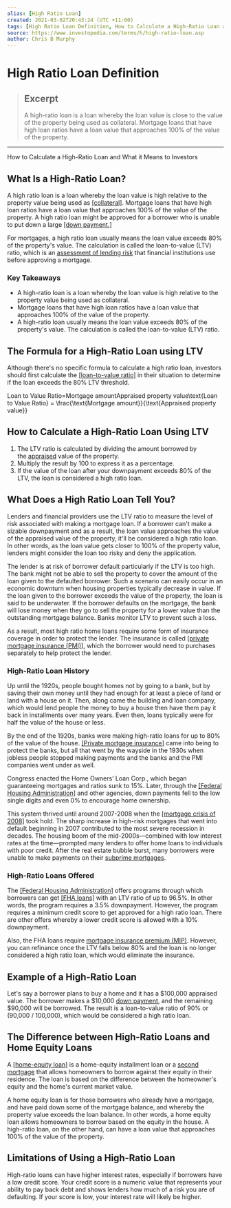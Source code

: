 ```yaml
---
alias: [High Ratio Loan]
created: 2021-03-02T20:43:24 (UTC +11:00)
tags: [High Ratio Loan Definition, How to Calculate a High-Ratio Loan and What it Means to Investors]
source: https://www.investopedia.com/terms/h/high-ratio-loan.asp
author: Chris B Murphy
---
```


# High Ratio Loan Definition

> ## Excerpt
> A high-ratio loan is a loan whereby the loan value is close to the value of the property being used as collateral. Mortgage loans that have high loan ratios have a loan value that approaches 100% of the value of the property.

---

How to Calculate a High-Ratio Loan and What it Means to Investors
## What Is a High-Ratio Loan?

A high ratio loan is a loan whereby the loan value is high relative to the property value being used as [[collateral]](https://www.investopedia.com/terms/c/collateral.asp). Mortgage loans that have high loan ratios have a loan value that approaches 100% of the value of the property. A high ratio loan might be approved for a borrower who is unable to put down a large [[down payment.]](https://www.investopedia.com/terms/d/down_payment.asp)

For mortgages, a high ratio loan usually means the loan value exceeds 80% of the property's value. The calculation is called the loan-to-value (LTV) ratio, which is an [assessment of lending risk](https://www.investopedia.com/terms/r/risk-assessment.asp) that financial institutions use before approving a mortgage.

### Key Takeaways

-   A high-ratio loan is a loan whereby the loan value is high relative to the property value being used as collateral.
-   Mortgage loans that have high loan ratios have a loan value that approaches 100% of the value of the property.
-   A high-ratio loan usually means the loan value exceeds 80% of the property's value. The calculation is called the loan-to-value (LTV) ratio.

## The Formula for a High-Ratio Loan using LTV

Although there's no specific formula to calculate a high ratio loan, investors should first calculate the [[loan-to-value ratio]](https://www.investopedia.com/terms/l/loantovalue.asp) in their situation to determine if the loan exceeds the 80% LTV threshold.

Loan to Value Ratio\=Mortgage amountAppraised property value\\text{Loan to Value Ratio} = \\frac{\\text{Mortgage amount}}{\\text{Appraised property value}}

## How to Calculate a High-Ratio Loan Using LTV

1.  The LTV ratio is calculated by dividing the amount borrowed by the [appraised](https://www.investopedia.com/terms/a/appraisal.asp) value of the property.
2.  Multiply the result by 100 to express it as a percentage. 
3.  If the value of the loan after your downpayment exceeds 80% of the LTV, the loan is considered a high ratio loan.

## What Does a High Ratio Loan Tell You?

Lenders and financial providers use the LTV ratio to measure the level of risk associated with making a mortgage loan. If a borrower can't make a sizable downpayment and as a result, the loan value approaches the value of the appraised value of the property, it'll be considered a high ratio loan. In other words, as the loan value gets closer to 100% of the property value, lenders might consider the loan too risky and deny the application.

The lender is at risk of borrower default particularly if the LTV is too high. The bank might not be able to sell the property to cover the amount of the loan given to the defaulted borrower. Such a scenario can easily occur in an economic downturn when housing properties typically decrease in value. If the loan given to the borrower exceeds the value of the property, the loan is said to be underwater. If the borrower defaults on the mortgage, the bank will lose money when they go to sell the property for a lower value than the outstanding mortgage balance. Banks monitor LTV to prevent such a loss.

As a result, most high ratio home loans require some form of insurance coverage in order to protect the lender. The insurance is called [[private mortgage insurance (PMI)]](https://www.investopedia.com/mortgage/mortgage-guide/mortgage-insurance/), which the borrower would need to purchases separately to help protect the lender.

### High-Ratio Loan History

Up until the 1920s, people bought homes not by going to a bank, but by saving their own money until they had enough for at least a piece of land or land with a house on it. Then, along came the building and loan company, which would lend people the money to buy a house then have them pay it back in installments over many years. Even then, loans typically were for half the value of the house or less. 

By the end of the 1920s, banks were making high-ratio loans for up to 80% of the value of the house. [[Private mortgage insurance]](https://www.investopedia.com/terms/m/mortgage-insurance.asp) came into being to protect the banks, but all that went by the wayside in the 1930s when jobless people stopped making payments and the banks and the PMI companies went under as well.

Congress enacted the Home Owners’ Loan Corp., which began guaranteeing mortgages and ratios sunk to 15%. Later, through the [[Federal Housing Administration]](https://www.investopedia.com/terms/f/federal-housing-administration.asp) and other agencies, down payments fell to the low single digits and even 0% to encourage home ownership.

This system thrived until around 2007-2008 when the [[mortgage crisis of 2008]](https://www.investopedia.com/terms/s/subprime-meltdown.asp) took hold. The sharp increase in high-risk mortgages that went into default beginning in 2007 contributed to the most severe recession in decades. The housing boom of the mid-2000s—combined with low interest rates at the time—prompted many lenders to offer home loans to individuals with poor credit. After the real estate bubble burst, many borrowers were unable to make payments on their [subprime mortgages](https://www.investopedia.com/terms/s/subprime_mortgage.asp).

### High-Ratio Loans Offered

The [[Federal Housing Administration]](https://www.hud.gov/federal_housing_administration) offers programs through which borrowers can get [[FHA loans]](https://www.investopedia.com/ask/answers/082616/whats-difference-between-fha-and-conventional-loans.asp) with an LTV ratio of up to 96.5%. In other words, the program requires a 3.5% downpayment. However, the program requires a minimum credit score to get approved for a high ratio loan. There are other offers whereby a lower credit score is allowed with a 10% downpayment.

Also, the FHA loans require [mortgage insurance premium (MIP)](https://www.investopedia.com/mortgage/insurance/qualified-insurance-premium/). However, you can refinance once the LTV falls below 80% and the loan is no longer considered a high ratio loan, which would eliminate the insurance.

## Example of a High-Ratio Loan

Let's say a borrower plans to buy a home and it has a $100,000 appraised value. The borrower makes a $10,000 [down payment](https://www.investopedia.com/terms/d/down_payment.asp), and the remaining $90,000 will be borrowed. The result is a loan-to-value ratio of 90% or (90,000 / 100,000), which would be considered a high ratio loan.

## The Difference between High-Ratio Loans and Home Equity Loans

A [[home-equity loan]](https://www.investopedia.com/terms/h/homeequityloan.asp) is a home-equity installment loan or a [second mortgage](https://www.investopedia.com/terms/s/secondmortgage.asp) that allows homeowners to borrow against their equity in their residence. The loan is based on the difference between the homeowner's equity and the home's current market value. 

A home equity loan is for those borrowers who already have a mortgage, and have paid down some of the mortgage balance, and whereby the property value exceeds the loan balance. In other words, a home equity loan allows homeowners to borrow based on the equity in the house. A high-ratio loan, on the other hand, can have a loan value that approaches 100% of the value of the property.

## Limitations of Using a High-Ratio Loan

High-ratio loans can have higher interest rates, especially if borrowers have a low credit score. Your credit score is a numeric value that represents your ability to pay back debt and shows lenders how much of a risk you are of defaulting. If your score is low, your interest rate will likely be higher.

